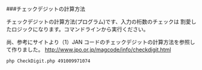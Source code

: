 ###チェックデジットの計算方法

チェックデジットの計算方法(プログラム)です、入力の桁数のチェックは
割愛したロジックになります。コマンドラインから実行ください。

尚、参考にサイトより（1）JAN コードのチェックデジットの計算方法を参照して作りました。
http://www.jpo.or.jp/magcode/info/checkdigit.html

```bash:実行
php CheckDigit.php 491009971074
```
